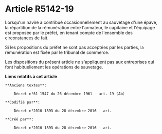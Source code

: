 # Article R5142-19

Lorsqu'un navire a contribué occasionnellement au sauvetage d'une épave, la répartition de la rémunération entre l'armateur,
le capitaine et l'équipage est proposée par le préfet, en tenant compte de l'ensemble des circonstances de fait.

Si les propositions du préfet ne sont pas acceptées par les parties, la rémunération est fixée par le tribunal de commerce.

Les dispositions du présent article ne s'appliquent pas aux entreprises qui font habituellement les opérations de sauvetage.

**Liens relatifs à cet article**

	**Anciens textes**:

	  - Décret n°61-1547 du 26 décembre 1961 - art. 19 (Ab)

	**Codifié par**:

	  - Décret n°2016-1893 du 28 décembre 2016 - art.

	**Créé par**:

	  - Décret n°2016-1893 du 28 décembre 2016 - art.
